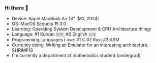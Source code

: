 ### Hi there 👋

 - Device: Apple MacBook Air 13" (M3, 2024)
 - OS: MacOS Sequoia 15.3.0
 - Learning: Operating System Development & CPU Architecture thingy
 - Language: #1 Korean 🇰🇷, #2 English 🇺🇸
 - Programming Languages I use: #1 C #2 Rust #3 ASM
 - Currently doing: Writing an Emulator for an interesting architecture, SHRIMP16
 - I'm currently a department of mathematics student (undergrad)
